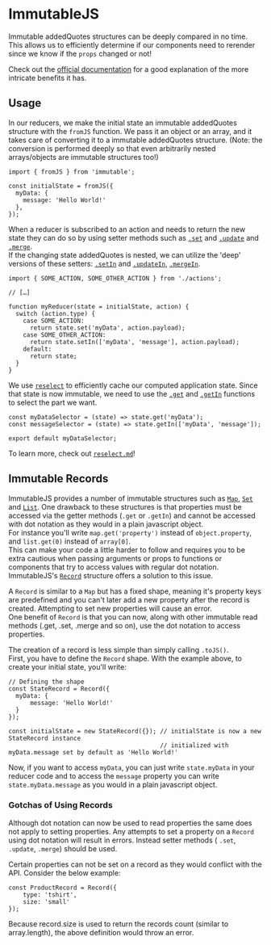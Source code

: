 # ImmutableJS

Immutable addedQuotes structures can be deeply compared in no time. This allows us to
efficiently determine if our components need to rerender since we know if the
`props` changed or not!

Check out the [official documentation](https://facebook.github.io/immutable-js/)
for a good explanation of the more intricate benefits it has.

## Usage

In our reducers, we make the initial state an immutable addedQuotes structure with the
`fromJS` function. We pass it an object or an array, and it takes care of
converting it to a immutable addedQuotes structure. (Note: the conversion is performed deeply so
that even arbitrarily nested arrays/objects are immutable structures too!)

```JS
import { fromJS } from 'immutable';

const initialState = fromJS({
  myData: {
  	message: 'Hello World!'
  },
});
```



When a reducer is subscribed to an action and needs to return the new state they can do so by using setter methods such as [`.set`](https://facebook.github.io/immutable-js/docs/#/Map/set) and [`.update`](https://facebook.github.io/immutable-js/docs/#/Map/update) and [`.merge`](https://facebook.github.io/immutable-js/docs/#/Map/merge).  
If the changing state addedQuotes is nested, we can utilize the 'deep' versions of these setters: [`.setIn`](https://facebook.github.io/immutable-js/docs/#/Map/setIn) and [`.updateIn`](https://facebook.github.io/immutable-js/docs/#/Map/updateIn), [`.mergeIn`](https://facebook.github.io/immutable-js/docs/#/Map/mergeIn).

```JS
import { SOME_ACTION, SOME_OTHER_ACTION } from './actions';

// […]

function myReducer(state = initialState, action) {
  switch (action.type) {
    case SOME_ACTION:
      return state.set('myData', action.payload);
    case SOME_OTHER_ACTION:
      return state.setIn(['myData', 'message'], action.payload);
    default:
      return state;
  }
}
```

We use [`reselect`](./reselect.md) to efficiently cache our computed application
state. Since that state is now immutable, we need to use the [`.get`](https://facebook.github.io/immutable-js/docs/#/Iterable/get) and [`.getIn`](https://facebook.github.io/immutable-js/docs/#/Iterable/getIn)
functions to select the part we want.

```JS
const myDataSelector = (state) => state.get('myData');
const messageSelector = (state) => state.getIn(['myData', 'message']);

export default myDataSelector;
```

To learn more, check out [`reselect.md`](reselect.md)!

## Immutable Records

ImmutableJS provides a number of immutable structures such as [`Map`](https://facebook.github.io/immutable-js/docs/#/Map), [`Set`](https://facebook.github.io/immutable-js/docs/#/Set) and [`List`](https://facebook.github.io/immutable-js/docs/#/List).
One drawback to these structures is that properties must be accessed via the getter methods (`.get` or `.getIn`) and cannot be accessed with dot notation as they would in a plain javascript object.  
For instance you'll write `map.get('property')` instead of `object.property`, and `list.get(0)` instead of `array[0]`.  
This can make your code a little harder to follow and requires you to be extra cautious when passing arguments or props to functions or components that try to access values with regular dot notation.  
ImmutableJS's [`Record`](https://facebook.github.io/immutable-js/docs/#/Record) structure offers a solution to this issue.

A `Record` is similar to a `Map` but has a fixed shape, meaning it's property keys are predefined and you can't later add a new property after the record is created. Attempting to set new properties will cause an error.  
One benefit of `Record` is that you can now, along with other immutable read methods (.get, .set, .merge and so on), use the dot notation to access properties.

The creation of a record is less simple than simply calling `.toJS()`.  
First, you have to define the `Record` shape. With the example above, to create your initial state, you'll write:

```JS
// Defining the shape
const StateRecord = Record({
  myData: {
      message: 'Hello World!'
  }
});

const initialState = new StateRecord({}); // initialState is now a new StateRecord instance
                                          // initialized with myData.message set by default as 'Hello World!'
```

Now, if you want to access `myData`, you can just write `state.myData` in your reducer code and to access the `message` property you can write `state.myData.message` as you would in a plain javascript object.

### Gotchas of Using Records

Although dot notation can now be used to read properties the same does not apply to setting properties. Any attempts to set a property on a `Record` using dot notation will result in errors. 
Instead setter methods ( `.set`, `.update`, `.merge`) should be used.

Certain properties can not be set on a record as they would conflict with the API. Consider the below example:
```JS
const ProductRecord = Record({
    type: 'tshirt',
    size: 'small'
});
```

Because record.size is used to return the records count (similar to array.length), the above definition would throw an error.
